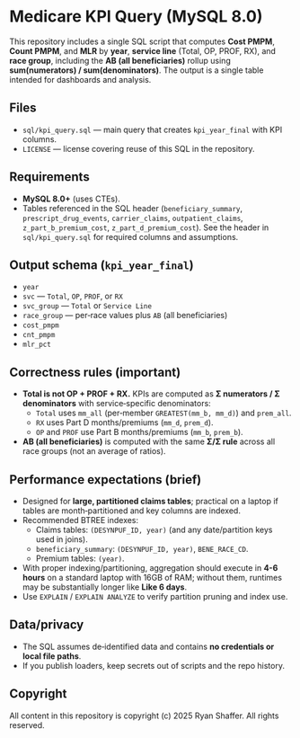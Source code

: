 # Medicare KPI Query (MySQL 8.0)

This repository includes a single SQL script that computes **Cost PMPM**, **Count PMPM**, and **MLR** by **year**, **service line** (Total, OP, PROF, RX), and **race group**, including the **AB (all beneficiaries)** rollup using **sum(numerators) / sum(denominators)**. The output is a single table intended for dashboards and analysis.

## Files
- `sql/kpi_query.sql` — main query that creates `kpi_year_final` with KPI columns.
- `LICENSE` — license covering reuse of this SQL in the repository.

## Requirements
- **MySQL 8.0+** (uses CTEs).
- Tables referenced in the SQL header (`beneficiary_summary`, `prescript_drug_events`, `carrier_claims`, `outpatient_claims`, `z_part_b_premium_cost`, `z_part_d_premium_cost`). See the header in `sql/kpi_query.sql` for required columns and assumptions.

## Output schema (`kpi_year_final`)
- `year`
- `svc` — `Total`, `OP`, `PROF`, or `RX`
- `svc_group` — `Total` or `Service Line`
- `race_group` — per‑race values plus `AB` (all beneficiaries)
- `cost_pmpm`
- `cnt_pmpm`
- `mlr_pct`

## Correctness rules (important)
- **Total is not OP + PROF + RX.** KPIs are computed as **Σ numerators / Σ denominators** with service‑specific denominators:
  - `Total` uses `mm_all` (per‑member `GREATEST(mm_b, mm_d)`) and `prem_all`.
  - `RX` uses Part D months/premiums (`mm_d`, `prem_d`).
  - `OP` and `PROF` use Part B months/premiums (`mm_b`, `prem_b`).
- **AB (all beneficiaries)** is computed with the same **Σ/Σ rule** across all race groups (not an average of ratios).

## Performance expectations (brief)
- Designed for **large, partitioned claims tables**; practical on a laptop if tables are month‑partitioned and key columns are indexed.
- Recommended BTREE indexes:
  - Claims tables: `(DESYNPUF_ID, year)` (and any date/partition keys used in joins).
  - `beneficiary_summary`: `(DESYNPUF_ID, year)`, `BENE_RACE_CD`.
  - Premium tables: `(year)`.
- With proper indexing/partitioning, aggregation should execute in **4-6 hours** on a standard laptop with 16GB of RAM; without them, runtimes may be substantially longer like **Like 6 days**.
- Use `EXPLAIN` / `EXPLAIN ANALYZE` to verify partition pruning and index use.

## Data/privacy
- The SQL assumes de‑identified data and contains **no credentials or local file paths**.
- If you publish loaders, keep secrets out of scripts and the repo history.

## Copyright
All content in this repository is copyright (c) 2025 Ryan Shaffer. All rights reserved.
